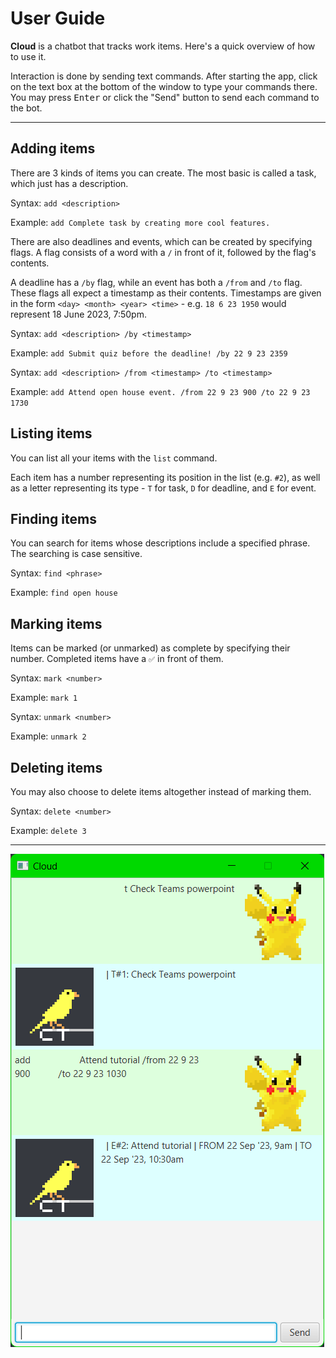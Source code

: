 # User Guide

**Cloud** is a chatbot that tracks work items. Here's a quick overview of how to use it.

Interaction is done by sending text commands. After starting the app, click on the text box at the bottom of the window to type your commands there. You may press <kbd>Enter</kbd> or click the "Send" button to send each command to the bot.

---

## Adding items

There are 3 kinds of items you can create. The most basic is called a task, which just has a description.

Syntax: `add <description>`

Example: `add Complete task by creating more cool features.`

There are also deadlines and events, which can be created by specifying flags. A flag consists of a word with a `/` in front of it, followed by the flag's contents.

A deadline has a `/by` flag, while an event has both a `/from` and `/to` flag. These flags all expect a timestamp as their contents. Timestamps are given in the form `<day> <month> <year> <time>` - e.g. `18 6 23 1950` would represent 18 June 2023, 7:50pm.

Syntax: `add <description> /by <timestamp>`

Example: `add Submit quiz before the deadline! /by 22 9 23 2359`

Syntax: `add <description> /from <timestamp> /to <timestamp>`

Example: `add Attend open house event. /from 22 9 23 900 /to 22 9 23 1730`

## Listing items

You can list all your items with the `list` command.

Each item has a number representing its position in the list (e.g. `#2`), as well as a letter representing its type - `T` for task, `D` for deadline, and `E` for event.

## Finding items

You can search for items whose descriptions include a specified phrase. The searching is case sensitive.

Syntax: `find <phrase>`

Example: `find open house`

## Marking items

Items can be marked (or unmarked) as complete by specifying their number. Completed items have a `✅` in front of them.

Syntax: `mark <number>`

Example: `mark 1`

Syntax: `unmark <number>`

Example: `unmark 2`

## Deleting items

You may also choose to delete items altogether instead of marking them.

Syntax: `delete <number>`

Example: `delete 3`

---

![](./Ui.png)
